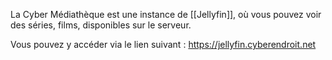 La Cyber Médiathèque est une instance de [[Jellyfin]], où vous pouvez voir des séries, films, disponibles sur le serveur.

Vous pouvez y accéder via le lien suivant : https://jellyfin.cyberendroit.net